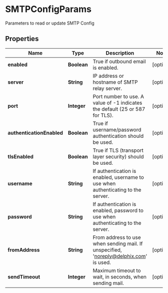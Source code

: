 

# SMTPConfigParams

Parameters to read or update SMTP Config

## Properties

Name | Type | Description | Notes
------------ | ------------- | ------------- | -------------
**enabled** | **Boolean** | True if outbound email is enabled. |  [optional]
**server** | **String** | IP address or hostname of SMTP relay server. |  [optional]
**port** | **Integer** | Port number to use. A value of -1 indicates the default (25 or 587 for TLS). |  [optional]
**authenticationEnabled** | **Boolean** | True if username/password authentication should be used. |  [optional]
**tlsEnabled** | **Boolean** | True if TLS (transport layer security) should be used. |  [optional]
**username** | **String** | If authentication is enabled, username to use when authenticating to the server. |  [optional]
**password** | **String** | If authentication is enabled, password to use when authenticating to the server. |  [optional]
**fromAddress** | **String** | From address to use when sending mail. If unspecified, &#39;noreply@delphix.com&#39; is used. |  [optional]
**sendTimeout** | **Integer** | Maximum timeout to wait, in seconds, when sending mail. |  [optional]



